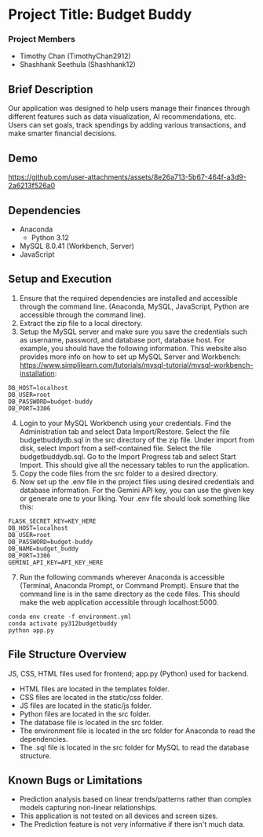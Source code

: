 # Project Title: Budget Buddy
### Project Members
* Timothy Chan (TimothyChan2912)
* Shashhank Seethula (Shashhank12)

## Brief Description
Our application was designed to help users manage their finances through different features such as data visualization, AI recommendations, etc. Users can set goals, track spendings by adding various transactions, and make smarter financial decisions.

## Demo
https://github.com/user-attachments/assets/8e26a713-5b67-464f-a3d9-2a6213f526a0

## Dependencies
* Anaconda
    * Python 3.12
* MySQL 8.0.41 (Workbench, Server)
* JavaScript

## Setup and Execution
1. Ensure that the required dependencies are installed and accessible through the command line. (Anaconda, MySQL, JavaScript, Python are accessible through the command line). 
2. Extract the zip file to a local directory.
3. Setup the MySQL server and make sure you save the credentials such as username, password, and database port, database host. For example, you should have the following information. This website also provides more info on how to set up MySQL Server and Workbench: https://www.simplilearn.com/tutorials/mysql-tutorial/mysql-workbench-installation:
```
DB_HOST=localhost
DB_USER=root
DB_PASSWORD=budget-buddy
DB_PORT=3306
```
4. Login to your MySQL Workbench using your credentials. Find the Administration tab and select Data Import/Restore. Select the file budgetbuddydb.sql in the src directory of the zip file. Under import from disk, select import from a self-contained file. Select the file budgetbuddydb.sql. Go to the Import Progress tab and select Start Import. This should give all the necessary tables to run the application.
5. Copy the code files from the src folder to a desired directory.
6. Now set up the .env file in the project files using desired credentials and database information. For the Gemini API key, you can use the given key or generate one to your liking. Your .env file should look something like this:
```
FLASK_SECRET_KEY=KEY_HERE
DB_HOST=localhost
DB_USER=root
DB_PASSWORD=budget-buddy
DB_NAME=budget_buddy
DB_PORT=3306
GEMINI_API_KEY=API_KEY_HERE
```
7. Run the following commands wherever Anaconda is accessible (Terminal, Anaconda Prompt, or Command Prompt). Ensure that the command line is in the same directory as the code files. This should make the web application accessible through localhost:5000. 
```
conda env create -f environment.yml
conda activate py312budgetbuddy
python app.py
```

## File Structure Overview
JS, CSS, HTML files used for frontend; app.py (Python) used for backend.
* HTML files are located in the templates folder.
* CSS files are located in the static/css folder.
* JS files are located in the static/js folder.
* Python files are located in the src folder.
* The database file is located in the src folder.
* The environment file is located in the src folder for Anaconda to read the dependencies.
* The .sql file is located in the src folder for MySQL to read the database structure.

## Known Bugs or Limitations
* Prediction analysis based on linear trends/patterns rather than complex models capturing non-linear relationships. 
* This application is not tested on all devices and screen sizes.
* The Prediction feature is not very informative if there isn't much data.

